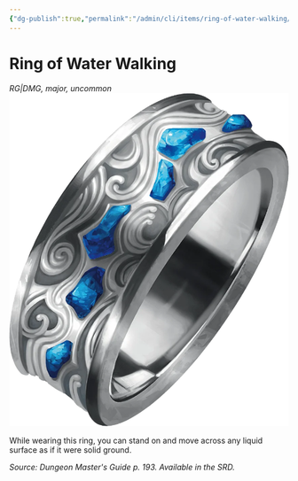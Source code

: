 ```yaml
---
{"dg-publish":true,"permalink":"/admin/cli/items/ring-of-water-walking/","tags":["compendium/src/5e/dmg","item/gear/rg-dmg","item/rarity/uncommon","item/tier/major"],"updated":"2025-01-11T15:32:19.836+00:00"}
---
```


# Ring of Water Walking
*RG|DMG, major, uncommon*  
![](https://raw.githubusercontent.com/5etools-mirror-2/5etools-img/main/items/DMG/Ring%20of%20Water%20Walking.webp#right)  


While wearing this ring, you can stand on and move across any liquid surface as if it were solid ground.

*Source: Dungeon Master's Guide p. 193. Available in the SRD.*